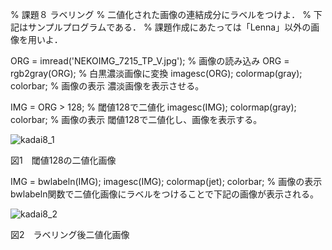 % 課題８ ラベリング
% 二値化された画像の連結成分にラベルをつけよ．
% 下記はサンプルプログラムである． 
% 課題作成にあたっては「Lenna」以外の画像を用いよ． 

ORG = imread('NEKOIMG_7215_TP_V.jpg'); % 画像の読み込み
ORG = rgb2gray(ORG); % 白黒濃淡画像に変換
imagesc(ORG); colormap(gray); colorbar; % 画像の表示
濃淡画像を表示させる。

IMG = ORG > 128; % 閾値128で二値化
imagesc(IMG); colormap(gray); colorbar; % 画像の表示
閾値128で二値化し、画像を表示する。

![kadai8_1](https://user-images.githubusercontent.com/28531844/28506199-95be39f0-7064-11e7-979b-3f9174cbce4a.png)

図1　閾値128の二値化画像

IMG = bwlabeln(IMG);
imagesc(IMG); colormap(jet); colorbar; % 画像の表示
bwlabeln関数で二値化画像にラベルをつけることで下記の画像が表示される。

![kadai8_2](https://user-images.githubusercontent.com/28531844/28506218-bbb19db4-7064-11e7-9f6a-1f52176df2a3.png)

図2　ラベリング後二値化画像

